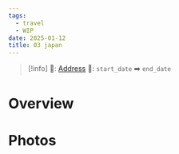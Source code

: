 ```yaml
---
tags:
  - travel
  - WIP
date: 2025-01-12
title: 03 japan
---
```


> [!info]
>📌: [Address]()
>📅: `start_date` ➡️ `end_date`

# Overview



# Photos

